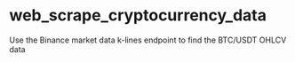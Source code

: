 # web_scrape_cryptocurrency_data
Use the Binance market data k-lines endpoint to find the BTC/USDT OHLCV data
